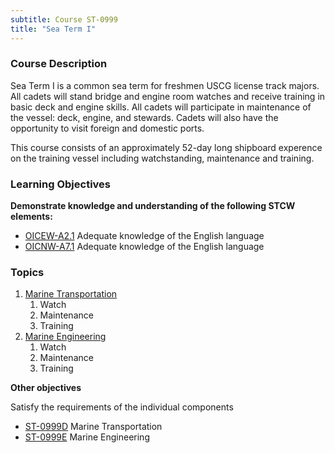```yaml
---
subtitle: Course ST-0999
title: "Sea Term I"
---
```


### Course Description

Sea Term I is a common sea term for freshmen USCG license track majors. All cadets will stand bridge and engine room watches and receive training in basic deck and engine skills. All cadets will participate in maintenance of the vessel: deck, engine, and stewards. Cadets will also have the opportunity to visit foreign and domestic ports.

This course consists of an approximately 52-day long shipboard experence on the training vessel including watchstanding, maintenance and training.


### Learning Objectives

**Demonstrate knowledge and understanding of the following STCW elements:**

* [OICEW-A2.1]({{site.baseurl}}/tables/31.html#OICEW-A2.1) Adequate knowledge of the English language
* [OICNW-A7.1]({{site.baseurl}}/tables/21.html#OICNW-A7.1) Adequate knowledge of the English language 


### Topics

1. [Marine Transportation](st-0999d) 
    1. Watch
    2. Maintenance
    3. Training
2. [Marine Engineering](st-0999e) 
    1. Watch
    2. Maintenance
    3. Training



**Other objectives**


Satisfy the requirements of the individual components

*  [ST-0999D](st-0999d) Marine Transportation
*  [ST-0999E](st-0999e) Marine Engineering




